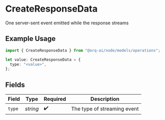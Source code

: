 # CreateResponseData

One server-sent event emitted while the response streams

## Example Usage

```typescript
import { CreateResponseData } from "@orq-ai/node/models/operations";

let value: CreateResponseData = {
  type: "<value>",
};
```

## Fields

| Field                       | Type                        | Required                    | Description                 |
| --------------------------- | --------------------------- | --------------------------- | --------------------------- |
| `type`                      | *string*                    | :heavy_check_mark:          | The type of streaming event |